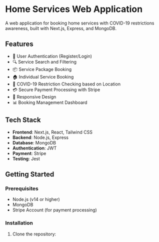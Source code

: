 # Home Services Web Application

A web application for booking home services with COVID-19 restrictions awareness, built with Next.js, Express, and MongoDB.

## Features

- 🔐 User Authentication (Register/Login)
- 🔍 Service Search and Filtering
- 📦 Service Package Booking
- 🏠 Individual Service Booking
- 🦠 COVID-19 Restriction Checking based on Location
- 💳 Secure Payment Processing with Stripe
- 📱 Responsive Design
- 📊 Booking Management Dashboard

## Tech Stack

- **Frontend**: Next.js, React, Tailwind CSS
- **Backend**: Node.js, Express
- **Database**: MongoDB
- **Authentication**: JWT
- **Payment**: Stripe
- **Testing**: Jest

## Getting Started

### Prerequisites

- Node.js (v14 or higher)
- MongoDB
- Stripe Account (for payment processing)

### Installation

1. Clone the repository: